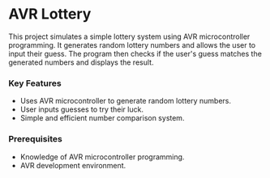 # AVR Lottery

This project simulates a simple lottery system using AVR microcontroller programming. It generates random lottery numbers and allows the user to input their guess. The program then checks if the user's guess matches the generated numbers and displays the result.

### Key Features
- Uses AVR microcontroller to generate random lottery numbers.
- User inputs guesses to try their luck.
- Simple and efficient number comparison system.

### Prerequisites
- Knowledge of AVR microcontroller programming.
- AVR development environment.
